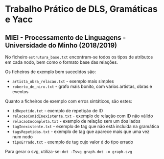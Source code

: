 # Trabalho Prático de DLS, Gramáticas e Yacc
## MIEI - Processamento de Linguagens - Universidade do Minho (2018/2019)

No ficheiro `estrutura_base.txt` encontram-se todos os tipos de atributos
em cada nodo, bem como o formato base das relações.

Os ficheiros de exemplo bem sucedidos são:
* `artista_obra_relacao.txt` - exemplo mais simples
* `roberto_de_niro.txt` - grafo mais bonito, com vários artistas, obras e eventos

Quanto a ficheiros de exemplo com erros sintáticos, são estes:
* `idRepetido.txt` - exemplo de repetição de ID
* `relacaoComIdInexistente.txt` - exemplo de relação com ID não válido
* `relacaoIncompleta.txt` - exemplo de relação sem um dos lados
* `tagInexistente.txt` - exemplo de tag que não está incluída na gramática
* `tagsRepetidas.txt` - exemplo de tag que aparece mais que uma vez num nodo
* `tipoErrado.txt` - exemplo de tag cujo valor é do tipo errado

Para gerar o svg, utiliza-se:
`dot -Tsvg graph.dot -o graph.svg`
